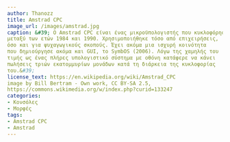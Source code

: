 ```yaml
---
author: Thanozz
title: Amstrad CPC
image_url: /images/amstrad.jpg
caption: &#39; Ο Amstrad CPC είναι ένας μικροϋπολογιστής που κυκλοφόρησε
μεταξύ των ετών 1984 και 1990. Χρησιμοποιήθηκε τόσο από επιχειρήσεις,
όσο και για ψυχαγωγικούς σκοπούς. Έχει ακόμα μια ισχυρή κοινότητα
που δημιούργησε ακόμα και GUI, το SymbOS (2006). Λόγω της χαμηλής του
τιμής ως ένας πλήρες υπολογιστικό σύστημα με οθόνη κατάφερε να κάνει
πωλήσεις τριών εκατομμυρίων μονάδων κατά τη διάρκεια της κυκλοφορίας
του.&#39;
license_text: https://en.wikipedia.org/wiki/Amstrad_CPC
image by Bill Bertram - Own work, CC BY-SA 2.5,
https://commons.wikimedia.org/w/index.php?curid=133247
categories:
- Κονσόλες
- Μορφές
tags:
- Amstrad CPC
- Amstrad
---
```

